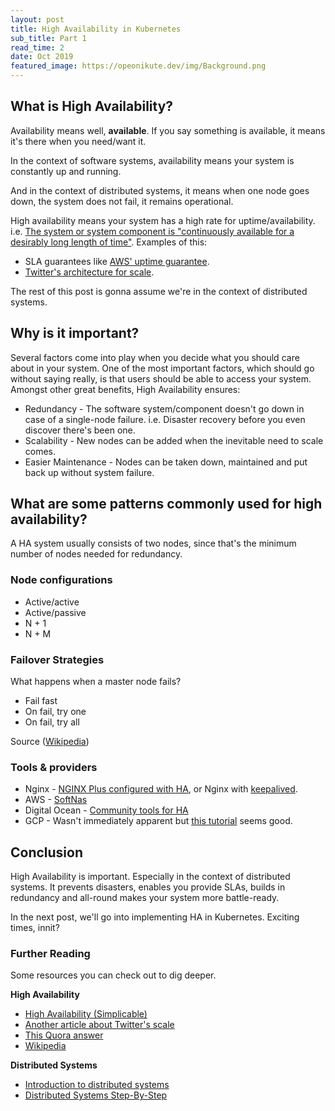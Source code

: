 ```yaml
---
layout: post
title: High Availability in Kubernetes
sub_title: Part 1
read_time: 2
date: Oct 2019
featured_image: https://opeonikute.dev/img/Background.png
---
```


## What is High Availability?

Availability means well, **available**. If you say something is available, it means it's there when you need/want it. 

In the context of software systems, availability means your system is constantly up and running.

And in the context of distributed systems, it means when one node goes down, the system does not fail, it remains operational. 

High availability means your system has a high rate for uptime/availability. i.e. [The system or system component is "continuously available for a desirably long length of time"](https://searchdatacenter.techtarget.com/definition/high-availability). Examples of this:

- SLA guarantees like [AWS' uptime guarantee](https://aws.amazon.com/compute/sla/).
- [Twitter's architecture for scale](http://highscalability.com/blog/2013/7/8/the-architecture-twitter-uses-to-deal-with-150m-active-users.html?utm_source=feedly).

The rest of this post is gonna assume we're in the context of distributed systems. 

## Why is it important?

Several factors come into play when you decide what you should care about in your system. One of the most important factors, which should go without saying really, is that users should be able to access your system. Amongst other great benefits, High Availability ensures:

- Redundancy - The software system/component doesn't go down in case of a single-node failure. i.e. Disaster recovery before you even discover there's been one.
- Scalability - New nodes can be added when the inevitable need to scale comes.
- Easier Maintenance - Nodes can be taken down, maintained and put back up without system failure.

## What are some patterns commonly used for high availability?

A HA system usually consists of two nodes, since that's the minimum number of nodes needed for redundancy. 

### Node configurations

- Active/active
- Active/passive
- N + 1
- N + M

### Failover Strategies

What happens when a master node fails?

- Fail fast
- On fail, try one
- On fail, try all

Source ([Wikipedia](https://en.wikipedia.org/wiki/High-availability_cluster))

### Tools & providers

- Nginx - [NGINX Plus configured with HA](https://www.nginx.com/products/nginx/high-availability/), or Nginx with [keepalived](https://docs.nginx.com/nginx/admin-guide/high-availability/ha-keepalived-nodes/).
- AWS - [SoftNas](https://aws.amazon.com/marketplace/solutions/infrastructure-software/high-availability)
- Digital Ocean - [Community tools for HA](https://www.digitalocean.com/community/tags/high-availability/tools)
- GCP - Wasn't immediately apparent but [this tutorial](https://campus.barracuda.com/product/cloudgenfirewall/doc/73007965/how-to-configure-a-high-availability-cluster-in-google-cloud/) seems good.

## Conclusion

High Availability is important. Especially in the context of distributed systems. It prevents disasters, enables you provide SLAs, builds in redundancy and all-round makes your system more battle-ready.

In the next post, we'll go into implementing HA in Kubernetes. Exciting times, innit?

### Further Reading

Some resources you can check out to dig deeper.

**High Availability**

- [High Availability (Simplicable)](https://simplicable.com/new/high-availability)
- [Another article about Twitter's scale](https://blog.twitter.com/engineering/en_us/topics/infrastructure/2017/the-infrastructure-behind-twitter-scale.html)
- [This Quora answer](https://www.quora.com/What-is-High-Availability-and-why-is-it-important)
- [Wikipedia](https://en.wikipedia.org/wiki/High-availability_cluster)

**Distributed Systems**

- [Introduction to distributed systems](https://medium.com/free-code-camp/a-thorough-introduction-to-distributed-systems-3b91562c9b3c)
- [Distributed Systems Step-By-Step](https://medium.com/free-code-camp/distributed-systems-when-you-should-build-them-and-how-to-scale-a-step-by-step-guide-37e76a177218)